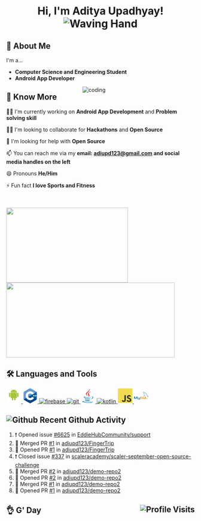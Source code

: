 
<h1 align="center"> Hi, I'm Aditya Upadhyay! <img src="https://raw.githubusercontent.com/nixin72/nixin72/master/wave.gif" alt="Waving Hand" width="45" height="45"/> </h1>

## 🚀 About Me
I'm a...
* **Computer Science and Engineering Student**
* **Android App Developer**

<p><img src="https://media3.giphy.com/media/R03zWv5p1oNSQd91EP/giphy.gif?cid=ecf05e473mn7mc60swbnrk79r7be6wyi8rnprn589uibk0ke&rid=giphy.gif&ct=g" align="right" alt="coding" width="300"/></p>

## 🙋 Know More

👩‍💻 I'm currently working on **Android App Development** and **Problem solving skill**

👯‍♀️ I'm looking to collaborate for **Hackathons** and **Open Source**

🤔 I'm looking for help with **Open Source**

📫 You can reach me via my **email: adiupd123@gmail.com and social media handles on the left** 

😄 Pronouns **He/Him**

⚡️ Fun fact **I love Sports and Fitness**

<br/>

<p align="justified">
  <img align="left" src="https://github-readme-stats.vercel.app/api/top-langs?username=adiupd123&show_icons=true&locale=en&layout=compact" width="325" height="200" />
  <img align="center" src="https://github-readme-streak-stats.herokuapp.com/?user=adiupd123&" width="450"  height="200" />
</p>

## 🛠 Languages and Tools
<p align="left"> 
  <a href="https://developer.android.com" target="_blank" rel="noreferrer"> <img src="https://raw.githubusercontent.com/devicons/devicon/master/icons/android/android-original-wordmark.svg" alt="android" width="40" height="40"/> </a> 
  <a href="https://www.w3schools.com/cpp/" target="_blank" rel="noreferrer"> <img src="https://raw.githubusercontent.com/devicons/devicon/master/icons/cplusplus/cplusplus-original.svg" alt="cplusplus" width="40" height="40"/> </a> 
  <a href="https://firebase.google.com/" target="_blank" rel="noreferrer"> <img src="https://www.vectorlogo.zone/logos/firebase/firebase-icon.svg" alt="firebase" width="40" height="40"/> </a> 
  <a href="https://git-scm.com/" target="_blank" rel="noreferrer"> <img src="https://www.vectorlogo.zone/logos/git-scm/git-scm-icon.svg" alt="git" width="40" height="40"/> </a> 
  <a href="https://www.java.com" target="_blank" rel="noreferrer"> <img src="https://raw.githubusercontent.com/devicons/devicon/master/icons/java/java-original.svg" alt="java" width="40" height="40"/> </a>  
  <a href="https://kotlinlang.org/" target="_blank" rel="noreferrer"> <img src="https://cdn.jsdelivr.net/gh/devicons/devicon/icons/kotlin/kotlin-original.svg" alt="kotlin" width="40" height="40" /> </a>
  <a href="https://developer.mozilla.org/en-US/docs/Web/JavaScript" target="_blank" rel="noreferrer"> <img src="https://raw.githubusercontent.com/devicons/devicon/master/icons/javascript/javascript-original.svg" alt="javascript" width="40" height="40"/> </a>
  <a href="https://www.mysql.com/" target="_blank" rel="noreferrer"> <img src="https://raw.githubusercontent.com/devicons/devicon/master/icons/mysql/mysql-original-wordmark.svg" alt="mysql" width="40" height="40"/> </a> 
<!--   <a href="https://reactjs.org/" target="_blank" rel="noreferrer"> <img src="https://raw.githubusercontent.com/devicons/devicon/master/icons/react/react-original-wordmark.svg" alt="react" width="40" height="40"/> </a> -->
</p>

## <img src="https://user-images.githubusercontent.com/78906777/188445101-0e194c65-f4c6-4a3b-b37d-e7a50ac1cfe2.png" height="25" width="25" alt="Github"/> Recent Github Activity
<!--START_SECTION:activity-->
1. ❗️ Opened issue [#6625](https://github.com/EddieHubCommunity/support/issues/6625) in [EddieHubCommunity/support](https://github.com/EddieHubCommunity/support)
2. 🎉 Merged PR [#1](https://github.com/adiupd123/FingerTrip/pull/1) in [adiupd123/FingerTrip](https://github.com/adiupd123/FingerTrip)
3. 💪 Opened PR [#1](https://github.com/adiupd123/FingerTrip/pull/1) in [adiupd123/FingerTrip](https://github.com/adiupd123/FingerTrip)
4. ❗️ Closed issue [#337](https://github.com/scaleracademy/scaler-september-open-source-challenge/issues/337) in [scaleracademy/scaler-september-open-source-challenge](https://github.com/scaleracademy/scaler-september-open-source-challenge)
5. 🎉 Merged PR [#2](https://github.com/adiupd123/demo-repo2/pull/2) in [adiupd123/demo-repo2](https://github.com/adiupd123/demo-repo2)
6. 💪 Opened PR [#2](https://github.com/adiupd123/demo-repo2/pull/2) in [adiupd123/demo-repo2](https://github.com/adiupd123/demo-repo2)
7. 🎉 Merged PR [#1](https://github.com/adiupd123/demo-repo2/pull/1) in [adiupd123/demo-repo2](https://github.com/adiupd123/demo-repo2)
8. 💪 Opened PR [#1](https://github.com/adiupd123/demo-repo2/pull/1) in [adiupd123/demo-repo2](https://github.com/adiupd123/demo-repo2)
<!--END_SECTION:activity-->

## 👌 G' Day <img alt="Profile Visits" align="right" src="https://komarev.com/ghpvc/?username=adiupd123&style=flat-square&label=VISITORS+👀"/>

